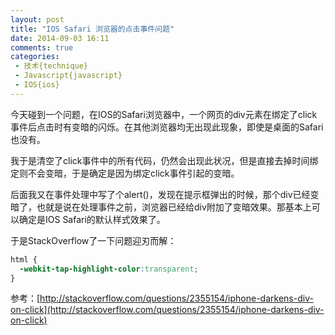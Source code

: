 ```yaml
---
layout: post
title: "IOS Safari 浏览器的点击事件问题"
date: 2014-09-03 16:11
comments: true
categories: 
 - 技术{technique}
 - Javascript{javascript}
 - IOS{ios}
---
```


今天碰到一个问题，在IOS的Safari浏览器中，一个网页的div元素在绑定了click事件后点击时有变暗的闪烁。在其他浏览器均无出现此现象，即使是桌面的Safari也没有。

我于是清空了click事件中的所有代码，仍然会出现此状况，但是直接去掉时间绑定则不会变暗，于是确定是因为绑定click事件引起的变暗。

后面我又在事件处理中写了个alert()，发现在提示框弹出的时候，那个div已经变暗了，也就是说在处理事件之前，浏览器已经给div附加了变暗效果。那基本上可以确定是IOS Safari的默认样式效果了。

于是StackOverflow了一下问题迎刃而解：

``` css
html {
  -webkit-tap-highlight-color:transparent;
}
```

参考：[http://stackoverflow.com/questions/2355154/iphone-darkens-div-on-click](http://stackoverflow.com/questions/2355154/iphone-darkens-div-on-click)